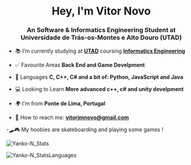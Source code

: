 
<h1 align="center">Hey, I'm Vitor Novo</h1>
<h3 align="center">An Software & Informatics Engineering Student at Universidade de Trás-os-Montes e Alto Douro (UTAD)</h3>

- 📚 I’m currently studying at **[UTAD](https://www.utad.pt/)**
      coursing **[Informatics Engineering](https://www.utad.pt/estudar/en/cursos/informatics-engineering/)**

- ✅ Favourite Areas **Back End and Game Develpment**

- 📄 Languages **C, C++, C# and a bit of: Python, JavaScript and Java**

- 💻 Looking to Learn **More advanced c++, c# and unity develpment**

- 🌍 I'm from **Ponte de Lima, Portugal**

- 📩 How to reach me: **vitorjmnovo@gmail.com**

-🛹🎮 My hoobies are skateboarding and playing some games !

<p><img align="center" src="https://github-readme-stats.vercel.app/api?username=yanko-n&show_icons=true&hide=contribs,prs&cache_seconds=86400&theme=shadow_blue" alt="Yanko-N_Stats" /></p>
<p><img align="center" src="https://github-readme-stats.vercel.app/api/top-langs/?username=yanko-n&layout=compact&theme=shadow_blue" alt="Yanko-N_StatsLanguages" /></p>



